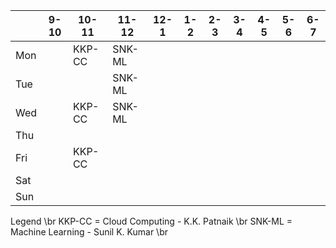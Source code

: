
|   |9-10|10-11|11-12|12-1|1-2|2-3|3-4|4-5|5-6|6-7|
|---|---|---|---|---|---|---|---|---|---|---|
|Mon|   |KKP-CC|SNK-ML|   |   |   |   |   |   |   |
|Tue|   |   |SNK-ML|   |   |   |   |   |   |   |
|Wed|   |KKP-CC|SNK-ML|   |   |   |   |   |   |   |
|Thu|   |   |   |   |   |   |   |   |   |   |
|Fri|   |KKP-CC|   |   |   |   |   |   |   |   |
|Sat|   |   |   |   |   |   |   |   |   |   |
|Sun|   |   |   |   |   |   |   |   |   |   |


Legend \br
KKP-CC = Cloud Computing - K.K. Patnaik \br
SNK-ML = Machine Learning - Sunil K. Kumar \br
 
